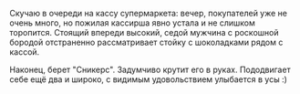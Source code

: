 ﻿Скучаю в очереди на кассу супермаркета: вечер, покупателей уже не очень много, но пожилая кассирша явно устала и не слишком торопится. Стоящий впереди высокий, седой мужчина с роскошной бородой отстраненно рассматривает стойку с шоколадками рядом с кассой. 

Наконец, берет "Сникерс". Задумчиво крутит его в руках. Пододвигает себе ещё два и широко, с видимым удовольствием улыбается в усы :)